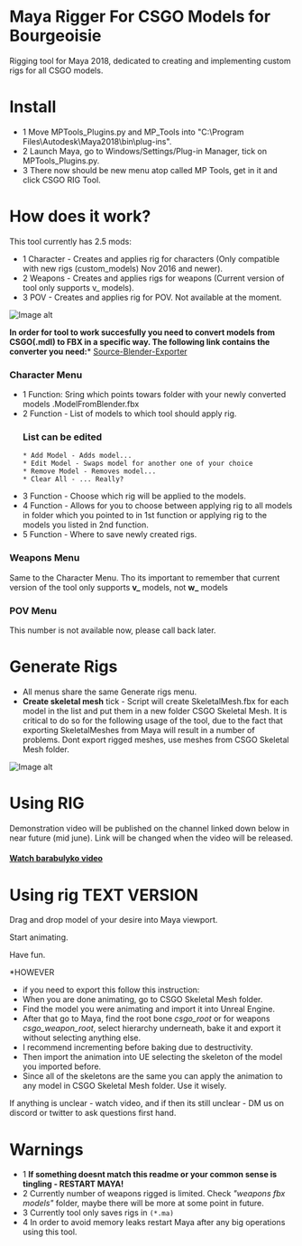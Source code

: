 # Maya Rigger For CSGO Models for Bourgeoisie
Rigging tool for Maya 2018, dedicated to creating and implementing custom rigs for all CSGO models.

# Install
- 1 Move MPTools_Plugins.py and MP_Tools into "C:\Program Files\Autodesk\Maya2018\bin\plug-ins".
- 2 Launch Мауа, go to Windows/Settings/Plug-in Manager, tick on MPTools_Plugins.py.
- 3 There now should be new menu atop called MP Tools, get in it and click CSGO RIG Tool.

# How does it work?
This tool currently has 2.5 mods:
  * 1 Character - Creates and applies rig for characters (Only compatible with new rigs (custom_models) Nov 2016 and newer).
  * 2 Weapons - Creates and applies rigs for weapons (Current version of tool only supports v_ models).
  * 3 POV - Creates and applies rig for POV. Not available at the moment. 
  
![Image alt](https://github.com/mpsterprod/Maya-CSGO-Rigger/raw/master/misc/tool.jpg)
  
**In order for tool to work succesfully you need to convert models from CSGO(.mdl) to FBX in a specific way.
The following link contains the converter you need:*** [Source-Blender-Exporter](https://github.com/mpsterprod/Source-Blender-Exporter)
### Character Menu
- 1 Function: Sring which points towars folder with your newly converted models .ModelFromBlender.fbx
- 2 Function - List of models to which tool should apply rig.
  ### List can be edited
  ```
  * Add Model - Adds model...
  * Edit Model - Swaps model for another one of your choice
  * Remove Model - Removes model...
  * Clear All - ... Really?
  ```
- 3 Function - Choose which rig will be applied to the models.
- 4 Function - Allows for you to choose between applying rig to all models in folder which you pointed to in 1st function or applying rig to the models you listed in 2nd function. 
- 5 Function - Where to save newly created rigs.

### Weapons Menu
Same to the Character Menu.
Tho its important to remember that current version of the tool only supports **v_** models, not **w_**  models

### POV Menu
This number is not available now, please call back later. 

# Generate Rigs
+ All menus share the same Generate rigs menu.
+ **Create skeletal mesh** tick - Script will create SkeletalMesh.fbx for each model in the list and put them in a new folder CSGO Skeletal Mesh.
It is critical to do so for the following usage of the tool, due to the fact that exporting SkeletalMeshes from Maya will result in a number of problems.
Dont export rigged meshes, use meshes from CSGO Skeletal Mesh folder. 

![Image alt](https://github.com/mpsterprod/Maya-CSGO-Rigger/raw/master/misc/tool_generate.jpg)

# Using RIG
Demonstration video will be published on the channel linked down below in near future (mid june). Link will be changed when the video will be released. 
#### [Watch barabulyko video](https://www.youtube.com/channel/UCXvI8JRMsskPQrpQoSLeeBA)

# Using rig TEXT VERSION
Drag and drop model of your desire into Maya viewport.

Start animating.

Have fun.

*HOWEVER

- if you need to export this follow this instruction:
- When you are done animating, go to CSGO Skeletal Mesh folder.
- Find the model you were animating and import it into Unreal Engine.
- After that go to Maya, find the root bone *csgo_root* or for weapons *csgo_weapon_root*, select hierarchy underneath, bake it and export it without selecting anything else.
- I recommend incrementing before baking due to destructivity. 
- Then import the animation into UE selecting the skeleton of the model you imported before.
- Since all of the skeletons are the same you can apply the animation to any model in CSGO Skeletal Mesh folder. Use it wisely. 

If anything is unclear - watch video, and if then its still unclear - DM us on discord or twitter to ask questions first hand.

# Warnings
+ 1 **If something doesnt match this readme or your common sense is tingling - RESTART MAYA!**
+ 2 Currently number of weapons rigged is limited. Check *"weapons fbx models"* folder, maybe there will be more at some point in future.
+ 3 Currently tool only saves rigs in  ```(*.ma)```
+ 4 In order to avoid memory leaks restart Maya after any big operations using this tool.
